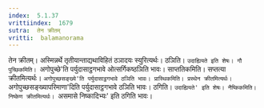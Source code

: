 ```yaml
---
index:  5.1.37
vrittiindex:  1679
sutra:  तेन क्रीतम्
vritti:  balamanorama 
---
```


तेन क्रीतम्। अस्मिन्नर्थे तृतीयान्ताद्यथाविहितं ठञादयः स्युरित्यर्थः। ठञिति। `उदाह्यियते इति शेषः। गौ पुच्छिकमिति। `अगोपुच्छे'ति पर्युदासाट्ठगभावे ओत्सर्गिकष्ठञिति भावः। साप्ततिकमिति। सप्तत्या क्रीतमित्यर्थः। `अगोपुच्छसङ्ख्ये'ति पर्युदासाट्ठगभावे ठञिति भावः। प्रास्थिकमिति। प्रस्थेन क्रीतमित्यर्थः। `अगोपुच्छसङ्ख्यापरिमाणा'दिति पर्युदासाट्ठगभावे ठञिति भावः। ठगिति। `उदाह्यियते' इति शेषः। नैष्किकमिति। निष्केण क्रीतमित्यर्थः। `असमासे निष्कादिभ्यः' इति ठगिति भावः। 

